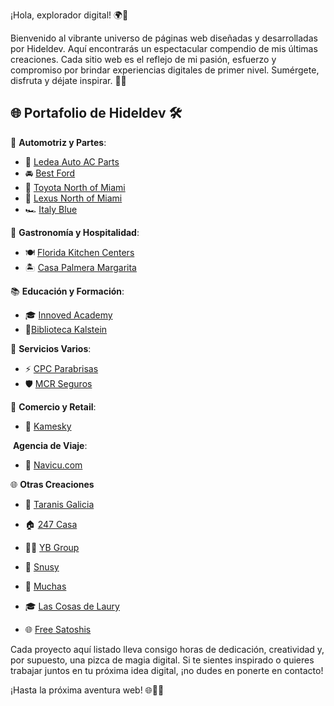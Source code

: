 ¡Hola, explorador digital! 🌍👋

Bienvenido al vibrante universo de páginas web diseñadas y desarrolladas por Hideldev. Aquí encontrarás un espectacular compendio de mis últimas creaciones. Cada sitio web es el reflejo de mi pasión, esfuerzo y compromiso por brindar experiencias digitales de primer nivel. Sumérgete, disfruta y déjate inspirar. 🚀🌟

## 🌐 **Portafolio de Hideldev** 🛠️

🚗 **Automotriz y Partes**:

- 💼 [Ledea Auto AC Parts](http://ledeaautoacparts.com/)
- 🚘 [Best Ford](https://www.bestfordinc.com/)
- 🚖 [Toyota North of Miami](http://toyotaofnorthmiami.com/)
- 🚙 [Lexus North of Miami](https://www.lexusofnorthmiami.com/)
- 🏎️ [Italy Blue](https://www.italyblueautosales.com/)

🍔 **Gastronomía y Hospitalidad**:

- 🍽️ [Florida Kitchen Centers](http://floridakitchencenters.com/)
- 🏝️ [Casa Palmera Margarita](https://casapalmerave.com/)

📚 **Educación y Formación**:

- 🎓 [Innoved Academy](https://innovedacademy.com/)
- 🧪[Biblioteca Kalstein](https://biblioteca.kalstein.net/)

🔧 **Servicios Varios**:

- ⚡ [CPC Parabrisas](https://parabrisascpcsm.com/)
- 🛡️ [MCR Seguros](https://www.segurosmcr.com/)

🛒 **Comercio y Retail**:

- 🛒 [Kamesky](https://www.kamesky.net/)

️ **Agencia de Viaje**:

- 🌝 [Navicu.com](navicu.com)

🌐 **Otras Creaciones**

- 🏢 [Taranis Galicia](https://taranisgalicia.com/)

- 🏠 [247 Casa](https://247.casa/)

- 👨‍🎓 [YB Group](https://ybgroup.es/)

- 🚬 [Snusy](https://snusy.es/)

- 💄 [Muchas](https://muchas.es/)&#x20;

- 🎓 [Las Cosas de Laury](https://lascosasdelaury.com/)

- 🌐 [Free Satoshis](https://freesatoshis.io/)

Cada proyecto aquí listado lleva consigo horas de dedicación, creatividad y, por supuesto, una pizca de magia digital. Si te sientes inspirado o quieres trabajar juntos en tu próxima idea digital, ¡no dudes en ponerte en contacto!

¡Hasta la próxima aventura web! 🌐🚀🎉

